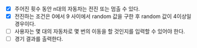 * [x] 주어진 횟수 동안 n대의 자동차는 전진 또는 멈출 수 있다.
* [x] 전진하는 조건은 0에서 9 사이에서 random 값을 구한 후 random 값이 4이상일 경우이다.
* [ ] 사용자는 몇 대의 자동차로 몇 번의 이동을 할 것인지를 입력할 수 있어야 한다.
* [ ] 경기 결과를 출력한다.
